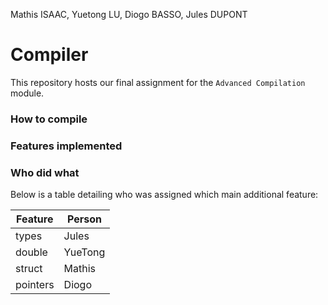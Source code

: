 Mathis ISAAC, Yuetong LU, Diogo BASSO, Jules DUPONT

# Compiler

This repository hosts our final assignment for the `Advanced Compilation` module.

### How to compile

### Features implemented

### Who did what

Below is a table detailing who was assigned which main additional feature:

| Feature  | Person  |
|----------|---------|
| types    | Jules   |
| double   | YueTong |
| struct   | Mathis  |
| pointers | Diogo   |

